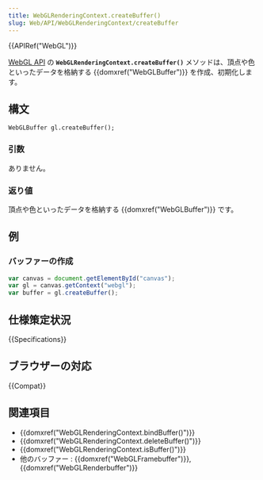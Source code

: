 ```yaml
---
title: WebGLRenderingContext.createBuffer()
slug: Web/API/WebGLRenderingContext/createBuffer
---
```


{{APIRef("WebGL")}}

[WebGL API](/ja/docs/Web/API/WebGL_API) の **`WebGLRenderingContext.createBuffer()`** メソッドは、頂点や色といったデータを格納する {{domxref("WebGLBuffer")}} を作成、初期化します。

## 構文

```
WebGLBuffer gl.createBuffer();
```

### 引数

ありません。

### 返り値

頂点や色といったデータを格納する {{domxref("WebGLBuffer")}} です。

## 例

### バッファーの作成

```js
var canvas = document.getElementById("canvas");
var gl = canvas.getContext("webgl");
var buffer = gl.createBuffer();
```

## 仕様策定状況

{{Specifications}}

## ブラウザーの対応

{{Compat}}

## 関連項目

- {{domxref("WebGLRenderingContext.bindBuffer()")}}
- {{domxref("WebGLRenderingContext.deleteBuffer()")}}
- {{domxref("WebGLRenderingContext.isBuffer()")}}
- 他のバッファー : {{domxref("WebGLFramebuffer")}}, {{domxref("WebGLRenderbuffer")}}
